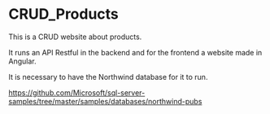 # CRUD_Products
This is a CRUD website about products.

It runs an API Restful in the backend and for the frontend a website made in Angular.

It is necessary to have the Northwind database for it to run.

https://github.com/Microsoft/sql-server-samples/tree/master/samples/databases/northwind-pubs
